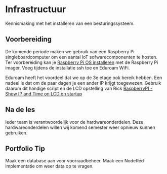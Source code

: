 # Infrastructuur

Kennismaking met het installeren van een besturingssysteem. 

## Voorbereiding

De komende periode maken we gebruik van een Raspberry Pi singleboardcomputer om een aantal IoT sofwarecomponenten te hosten. Ter voorbereiding kan je [Raspberry Pi OS installeren](../infrastructuur/OS/Raspberry-Pi-OS/README.md) met de Raspberry Pi imager. Voeg tijdens de installatie ssh toe en Eduroam WiFi.

Eduroam heeft het voordeel dat we op de 3e etage ook bereik hebben. Een nadeel is dat om de paar dagen je een ander IP krijgt toegewezen. Gebruik daarom dit handige script en de LCD opstelling van Rick [RaspberryPI - Show IP and Time on LCD on startup](https://github.com/RickMageddon/RaspberryPI-LCD-IPonStartup)

## Na de les

Ieder team is verantwoordelijk voor de hardwareonderdelen. Deze hardwareonderdelen willen wij komend semester weer opnieuw kunnen gebruiken.

## Portfolio Tip
Maak een database aan voor voorraadbeheer. Maak een NodeRed implementatie om weer data op te vragen. 